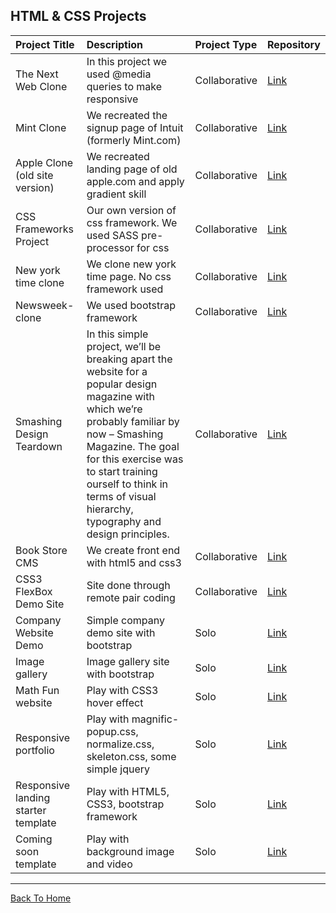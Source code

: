 ## HTML & CSS Projects

| Project Title                       | Description                                                                                                                                                                                                                                                                                | Project Type  | Repository                                                                                                   |
| :---------------------------------- | :----------------------------------------------------------------------------------------------------------------------------------------------------------------------------------------------------------------------------------------------------------------------------------------- | :------------ | :----------------------------------------------------------------------------------------------------------- |
| The Next Web Clone                  | In this project we used @media queries to make responsive                                                                                                                                                                                                                                  | Collaborative | [Link](https://github.com/rvvergara/the-next-web-clone)                                                      |
| Mint Clone                          | We recreated the signup page of Intuit (formerly Mint.com)                                                                                                                                                                                                                                 | Collaborative | [Link](https://github.com/rvvergara/mint-clone)                                                              |
| Apple Clone (old site version)      | We recreated landing page of old apple.com and apply gradient skill                                                                                                                                                                                                                        | Collaborative | [Link](https://github.com/rvvergara/old-apple-site-clone)                                                    |
| CSS Frameworks Project              | Our own version of css framework. We used SASS pre-processor for css                                                                                                                                                                                                                       | Collaborative | [Link](https://github.com/rvvergara/css-framework)                                                           |
| New york time clone                 | We clone new york time page. No css framework used                                                                                                                                                                                                                                         | Collaborative | [Link](https://github.com/dipto0321/nyt-clone)                                                               |
| Newsweek-clone                      | We used bootstrap framework                                                                                                                                                                                                                                                                | Collaborative | [Link](https://github.com/dipto0321/newsweek-clone)                                                          |
| Smashing Design Teardown            | In this simple project, we’ll be breaking apart the website for a popular design magazine with which we’re probably familiar by now – Smashing Magazine. The goal for this exercise was to start training ourself to think in terms of visual hierarchy, typography and design principles. | Collaborative | [Link](https://github.com/dipto0321/smashing-design-teardown)                                                |
| Book Store CMS                      | We create front end with html5 and  css3                                                                                                                                                                                                                                                   | Collaborative | [Link](https://github.com/rvvergara/microverse-collaborative-project)                                        |
| CSS3 FlexBox Demo Site              | Site done through remote pair coding                                                                                                                                                                                                                                                       | Collaborative | [Link](https://github.com/dipto0321/Build_Websites_Projects/tree/master/CSS3_Demo_Site_Flexbox)              |
| Company Website Demo                | Simple company demo site with bootstrap                                                                                                                                                                                                                                                    | Solo          | [Link](https://github.com/dipto0321/Build_Websites_Projects/tree/master/Companysite_Demo)                    |
| Image gallery                       | Image gallery site with bootstrap                                                                                                                                                                                                                                                          | Solo          | [Link](https://github.com/dipto0321/Build_Websites_Projects/tree/master/Image%20Gallery%20Site)              |
| Math Fun website                    | Play with CSS3 hover effect                                                                                                                                                                                                                                                                | Solo          | [Link](https://github.com/dipto0321/Build_Websites_Projects/tree/master/MathmaticsWeb)                       |
| Responsive portfolio                | Play with magnific-popup.css, normalize.css, skeleton.css, some simple jquery                                                                                                                                                                                                              | Solo          | [Link](https://github.com/dipto0321/Build_Websites_Projects/tree/master/Responsive%20Portfolio%20template)   |
| Responsive landing starter template | Play with HTML5, CSS3, bootstrap framework                                                                                                                                                                                                                                                 | Solo          | [Link](https://github.com/dipto0321/Build_Websites_Projects/tree/master/Responsive%20Landing%20Page%20Demo1) |
| Coming soon template                | Play with background image and video                                                                                                                                                                                                                                                       | Solo          | [Link](https://github.com/dipto0321/Build_Websites_Projects/tree/master/comingsoon_templates)                |
---
[Back To Home](../README.md)
